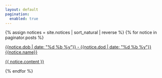 ```yaml
---
layout: default
pagination:
  enabled: true
---
```


{% assign notices = site.notices | sort_natural | reverse %}
{% for notice in paginator.posts %}
  <article class="flex flex-col items-start justify-between pt-3 break-after-column">
    <a href="{{ notice.url }}">
      <div class="relative w-full">
          <img src="{{notice.pic}}" alt="" class="aspect-[16/9] w-full rounded-2xl bg-gray-100 object-cover sm:aspect-[2/1] lg:aspect-[3/2]">
          <div class="absolute inset-0 rounded-2xl ring-1 ring-inset ring-gray-900/10"></div>
      </div>
      <div class="max-w-xl">
        <div class="mt-8 flex items-center gap-x-4 text-s">
          <div class="flex-auto">
            <time datetime="2020-03" class="text-gray-500">{{notice.dob | date: "%d %b %y"}}</time>
            -
            <time datetime="2020-03" class="text-gray-500">{{notice.dod | date: "%d %b %y"}}</time>
          </div>
          <span class="flex-auto">{{notice.name}}</span>
        </div>
        <div class="group relative">
          <p class="mt-5 line-clamp-3 text-sm leading-6 text-gray-600">
                {{ notice.content }}
          </p>
        </div>
      </div>
    </a>
  </article>
{% endfor %}

